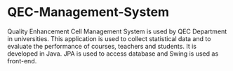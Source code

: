 # QEC-Management-System
Quality Enhancement Cell Management System is used by QEC Department in universities. This application is used to collect statistical data and to evaluate the performance of courses, teachers and students. It is developed in Java. JPA is used to access database and Swing is used as front-end. 
